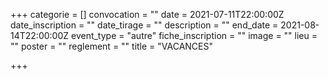+++
categorie = []
convocation = ""
date = 2021-07-11T22:00:00Z
date_inscription = ""
date_tirage = ""
description = ""
end_date = 2021-08-14T22:00:00Z
event_type = "autre"
fiche_inscription = ""
image = ""
lieu = ""
poster = ""
reglement = ""
title = "VACANCES"

+++
